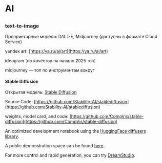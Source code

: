 # AI

##

### text-to-image

Проприетарные модели: DALL-E, Midjourney (доступны в формате Cloud Service)

yandex art: [https://ya.ru/ai/art](https://ya.ru/ai/art)

ideogram (по качеству на начало 2025 топ)

midjourney — топ по инструментам вокруг

#### Stable Diffusion

Открытая модель: [Stable Diffusion](https://stability.ai/blog/stable-diffusion-public-release)

Source Code: [https://github.com/Stability-AI/stablediffusion](https://github.com/Stability-AI/stablediffusion)

weights, model card, and code: [https://github.com/CompVis/stable-diffusion](https://github.com/CompVis/stable-diffusion)

An optimized development notebook using the [HuggingFace diffusers library](https://colab.research.google.com/github/huggingface/notebooks/blob/main/diffusers/stable_diffusion.ipynb).

A public demonstration space can be found [here](https://huggingface.co/spaces/stabilityai/stable-diffusion).

For more control and rapid generation, you can try [DreamStudio](https://dreamstudio.ai).
